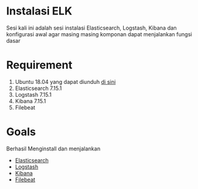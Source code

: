 # Instalasi ELK
Sesi kali ini adalah sesi instalasi Elasticsearch, Logstash, Kibana dan konfigurasi awal agar masing masing komponan dapat menjalankan fungsi dasar


# Requirement
1. Ubuntu 18.04 yang dapat diunduh [di sini](https://drive.bssn.go.id/s/tqjTj2pbgiTcDrd)
1. Elasticsearch 7.15.1
1. Logstash 7.15.1
1. Kibana 7.15.1
1. Filebeat


# Goals
Berhasil Menginstall dan menjalankan

* [Elasticsearch](./elasticsearch)
* [Logstash](./logstash)
* [Kibana](./kibana)
* [Filebeat](/filebeat)